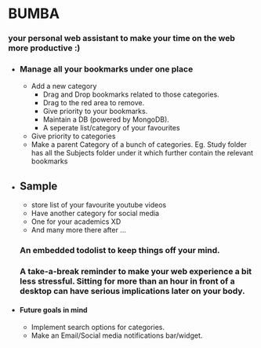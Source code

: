 # BUMBA #
### your personal web assistant to make your time on the web more productive :) ###

* ### Manage all your bookmarks under one place ###
  * Add a new category
    * Drag and Drop bookmarks related to those categories. 
    * Drag to the red area to remove.
    * Give priority to your bookmarks.
    * Maintain a DB (powered by MongoDB).
    * A seperate list/category of your favourites  
  * Give priority to categories
  * Make a parent Category of a bunch of categories. Eg. Study folder has all the Subjects folder under it which further contain the relevant bookmarks
 
* ##  Sample ##
  * store list of your favourite youtube videos 
  * Have another category for social media
  * One for your academics  XD
  * And many more there after ... 
 
    
    
  ### An embedded todolist to keep things off your mind. ###
  
  ### A take-a-break reminder to make your web experience a bit less stressful. Sitting for more than an  hour in front of a desktop can have serious implications later on your body. ###
  
* #### Future goals in mind 
   * Implement search options for categories.
   * Make an Email/Social media notifications bar/widget.
